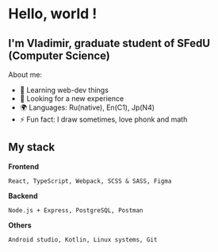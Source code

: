 # Hello, world !

## I'm Vladimir, graduate student of SFedU (Computer Science) 

About me:
- 🌱 Learning web-dev things
- 🎯 Looking for a new experience 
- 🌍 Languages: Ru(native), En(C1), Jp(N4) 
- ⚡ Fun fact: I draw sometimes, love phonk and math

## My stack

**Frontend**
```
React, TypeScript, Webpack, SCSS & SASS, Figma
```

**Backend**
```
Node.js + Express, PostgreSQL, Postman
```

**Others**
```
Android studio, Kotlin, Linux systems, Git
```
